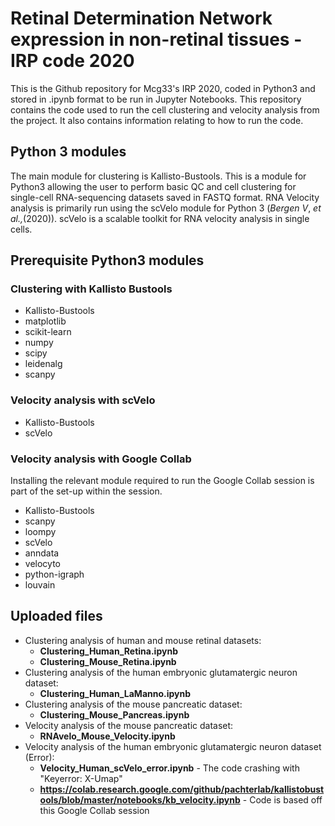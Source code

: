 # Retinal Determination Network expression in non-retinal tissues - IRP code 2020
This is the Github repository for Mcg33's IRP 2020, coded in Python3 and stored in .ipynb format to be run in Jupyter Notebooks. This repository contains the code used to run the cell clustering and velocity analysis from the project. It also contains information relating to how to run the code. 
## Python 3 modules
The main module for clustering is Kallisto-Bustools. This is a module for Python3 allowing the user to perform basic QC and cell clustering for single-cell RNA-sequencing datasets saved in FASTQ format. RNA Velocity analysis is primarily run using the scVelo module for Python 3 (*Bergen V*, *et al.,*(2020)). scVelo is a scalable toolkit for RNA velocity analysis in single cells.    
## Prerequisite Python3 modules
### Clustering with Kallisto Bustools
* Kallisto-Bustools
* matplotlib
* scikit-learn
* numpy
* scipy
* leidenalg
* scanpy  
### Velocity analysis with scVelo
* Kallisto-Bustools
* scVelo  
### Velocity analysis with Google Collab  
Installing the relevant module required to run the Google Collab session is part of the set-up within the session.
* Kallisto-Bustools
* scanpy
* loompy
* scVelo
* anndata
* velocyto
* python-igraph
* louvain  
## Uploaded files
* Clustering analysis of human and mouse retinal datasets:
  * **Clustering_Human_Retina.ipynb**
  * **Clustering_Mouse_Retina.ipynb**
* Clustering analysis of the human embryonic glutamatergic neuron dataset:
  * **Clustering_Human_LaManno.ipynb**
* Clustering analysis of the mouse pancreatic dataset:
  * **Clustering_Mouse_Pancreas.ipynb**  
* Velocity analysis of the mouse pancreatic dataset:
  * **RNAvelo_Mouse_Velocity.ipynb**  
* Velocity analysis of the human embryonic glutamatergic neuron dataset (Error):
  * **Velocity_Human_scVelo_error.ipynb** - The code crashing with "Keyerror: X-Umap"
  * **https://colab.research.google.com/github/pachterlab/kallistobustools/blob/master/notebooks/kb_velocity.ipynb** - Code is based off this Google Collab session
